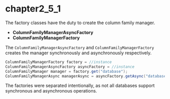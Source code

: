 # chapter2\_5\_1

The factory classes have the duty to create the column family manager.

* **ColumnFamilyManagerAsyncFactory**
* **ColumnFamilyManagerFactory**

The `ColumnFamilyManagerAsyncFactory` and `ColumnFamilyManagerFactory` creates the manager synchronously and asynchronously respectively.

```java
ColumnFamilyManagerFactory factory = //instance
ColumnFamilyManagerAsyncFactory asyncFactory = //instance
ColumnFamilyManager manager = factory.get("database");
ColumnFamilyManagerAsync managerAsync = asyncFactory.getAsync("database");
```

The factories were separated intentionally, as not all databases support synchronous and asynchronous operations.

